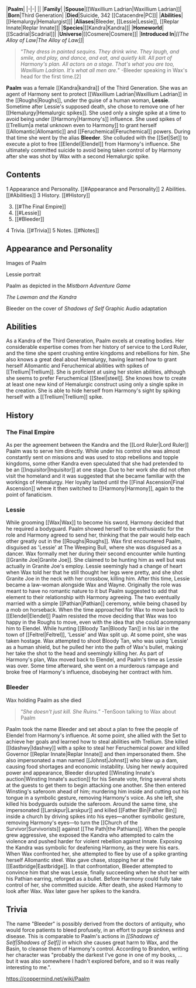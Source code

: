 |**Paalm**|
|-|-|
||
|**Family**|
|**Spouse**|[[Waxillium Ladrian\|Waxillium Ladrian]]|
|**Born**|Third Generation|
|**Died**|Suicide, 342 [[Catacendre\|PC]]|
|**Abilities**|[[Hemalurgy\|Hemalurgist]]|
|**Aliases**|Bleeder, [[Lessie\|Lessie]], [[Replar Innate\|Replar Innate]]|
|**Species**|[[Kandra\|Kandra]]|
|**Homeworld**|[[Scadrial\|Scadrial]]|
|**Universe**|[[Cosmere\|Cosmere]]|
|**Introduced In**|*[[The Alloy of Law\|The Alloy of Law]]*|

>“*They dress in painted sequins. They drink wine. They laugh, and smile, and play, and dance, and eat, and quietly kill. All part of Harmony's plan. All actors on a stage. That's what you are too, Waxillium Ladrian. It's what all men are.*”
\-Bleeder speaking in Wax's head for the first time.[2]


**Paalm** was a female [[Kandra\|kandra]] of the Third Generation. She was an agent of Harmony sent to protect [[Waxillium Ladrian\|Waxillium Ladrian]] in the [[Roughs\|Roughs]], under the guise of a human woman, **Lessie**.
Sometime after Lessie's supposed death, she chose to remove one of her [[Hemalurgy\|Hemalurgic spikes]]. She used only a single spike at a time to avoid being under [[Harmony\|Harmony's]] influence. She used spikes of [[Trellium\|a metal unknown even to Harmony]] to grant herself [[Allomantic\|Allomantic]] and [[Feruchemical\|Feruchemical]] powers. During that time she went by the alias **Bleeder**. She colluded with the [[Set\|Set]] to execute a plot to free [[Elendel\|Elendel]] from Harmony's influence.
She ultimately committed suicide to avoid being taken control of by Harmony after she was shot by Wax with a second Hemalurgic spike.

## Contents

1 Appearance and Personality. [[#Appearance and Personality]] 
2 Abilities. [[#Abilities]] 
3 History. [[#History]] 

3. [[#The Final Empire]] 
3. [[#Lessie]] 
3. [[#Bleeder]] 


4 Trivia. [[#Trivia]] 
5 Notes. [[#Notes]] 


## Appearance and Personality

Images of Paalm



 Lessie portrait





 Paalm as depicted in the *Mistborn Adventure Game*





*The Lawman and the Kandra*





 Bleeder on the cover of *Shadows of Self* Graphic Audio adaptation



## Abilities
As a Kandra of the Third Generation, Paalm excels at creating bodies. Her considerable expertise comes from her history of service to the Lord Ruler, and the time she spent crushing entire kingdoms and rebellions for him. She also knows a great deal about Hemalurgy, having learned how to grant herself Allomantic and Feruchemical abilities with spikes of [[Trellium\|Trellium]]. She is proficient at using her stolen abilities, although she seems to prefer Feruchemical [[Steel\|steel]]. She knows how to create at least one new kind of Hemalurgic construct using only a single spike in the creation. She is able to hide herself from Harmony's sight by spiking herself with a [[Trellium\|Trellium]] spike.

## History
### The Final Empire
As per the agreement between the Kandra and the [[Lord Ruler\|Lord Ruler]] Paalm was to serve him directly. While under his control she was almost constantly sent on missions and was used to stop rebellions and topple kingdoms, some other Kandra even speculated that she had pretended to be an [[Inquisitor\|Inquisitor]] at one stage. Due to her work she did not often visit the homeland and it was suggested that she became familiar with the workings of Hemalurgy. Her loyalty lasted until the [[Final Ascension\|Final Ascension]] where it then switched to [[Harmony\|Harmony]], again to the point of fanaticism.

### Lessie
While grooming [[Wax\|Wax]] to become his sword, Harmony decided that he required a bodyguard. Paalm showed herself to be enthusiastic for the role and Harmony agreed to send her, thinking that the pair would help each other greatly out in the [[Roughs\|Roughs]].
Wax first encountered Paalm, disguised as 'Lessie' at The Weeping Bull, where she was disguised as a dancer. Wax formally met her during their second encounter while hunting [[Granite Joe\|Granite Joe]]. She claimed to be hunting him as well but was actually in Granite Joe's employ. Lessie seemingly had a change of heart when Wax told her that he still thought her legs were pretty, and she shot Granite Joe in the neck with her crossbow, killing him. After this time, Lessie became a law-woman alongside Wax and Wayne. Originally the role was meant to have no romantic nature to it but Paalm suggested to add that element to their relationship with Harmony agreeing. The two eventually married with a simple [[Pathian\|Pathian]] ceremony, while being chased by a mob on horseback.
When the time approached for Wax to move back to [[Elendel\|Elendel]] Paalm resisted the move deciding that Wax was too happy in the Roughs to move, even with the idea that she could acommpany him to Elendel. While hunting [[Bloody Tan\|Bloody Tan]] in his lair in the town of [[Feltrel\|Feltrel]], 'Lessie' and Wax split up. At some point, she was taken hostage. Wax attempted to shoot Bloody Tan, who was using 'Lessie' as a human shield, but he pulled her into the path of Wax's bullet, making her take the shot to the head and seemingly killing her. As part of Harmony's plan, Wax moved back to Elendel, and Paalm's time as Lessie was over. Some time afterward, she went on a murderous rampage and broke free of Harmony's influence, disobeying her contract with him.

### Bleeder
  Wax holding Paalm as she died
>“*She doesn't just kill. She Ruins.*”
\-TenSoon talking to Wax about Paalm


Paalm took the name Bleeder and set about a plan to free the people of Elendel from Harmony's influence. At some point, she allied with the Set to achieve her goals and learned how to steal abilities with Trellium. She killed [[Idashwy\|Idashwy]] with a spike to steal her Feruchemical power and killed Governor [[Replar Innate\|Replar Innate]] and then impersonated them. She also impersonated a man named [[Johnst\|Johnst]] who blew up a dam, causing food shortages and economic instability.
Using her newly acquired power and appearance, Bleeder disrupted [[Winsting Innate's auction\|Winsting Innate's auction]] for his Senate vote, firing several shots at the guests to get them to begin attacking one another. She then entered Winsting's saferoom ahead of him; murdering him inside and cutting out his tongue in a symbolic gesture, removing Harmony's voice. As she left, she killed his bodyguards outside the saferoom.
Around the same time, she impersonated [[Larskpur\|Larskpur]] and killed [[Father Bin\|Father Bin]] inside a church by driving spikes into his eyes—another symbolic gesture, removing Harmony's eyes—to turn the [[Church of the Survivor\|Survivorists]] against [[The Path\|the Pathians]]. When the people grew aggressive, she exposed the Kandra who attempted to calm the violence and pushed harder for violent rebellion against Innate. Exposing the Kandra was symbolic for deafening Harmony, as they were his ears.
When Wax confronted her, she attempted to flee by use of a spike granting herself Allomantic steel. Wax gave chase, stopping her at the [[Eastbridge\|Eastbridge]]. In that confrontation, Bleeder attempted to convince him that she was Lessie, finally succeeding when he shot her with his Pathian earring, reforged as a bullet. Before Harmony could fully take control of her, she committed suicide. After death, she asked Harmony to look after Wax.
Wax later gave her spikes to the kandra.

## Trivia
The name "Bleeder" is possibly derived from the doctors of antiquity, who would force patients to bleed profusely, in an effort to purge sickness and disease. This is comparable to Paalm's actions in *[[Shadows of Self\|Shadows of Self]]* in which she causes great harm to Wax, and the Basin, to cleanse them of Harmony's control.
According to Brandon, writing her character was "probably the darkest I've gone in one of my books, ... but it was also somewhere I hadn't explored before, and so it was really interesting to me.".


https://coppermind.net/wiki/Paalm